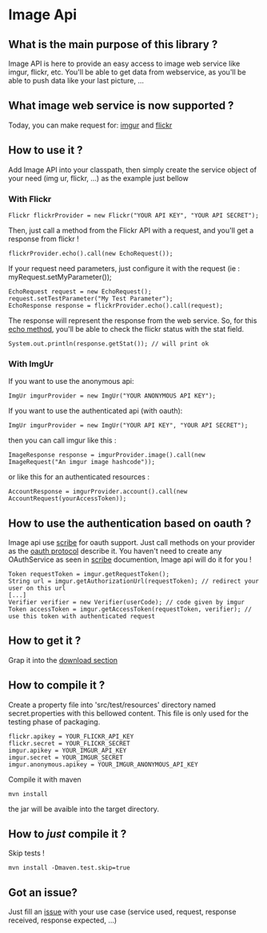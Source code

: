Image Api
=========

What is the main purpose of this library ?
------------
Image API is here to provide an easy access to image web service like imgur, flickr, etc.
You'll be able to get data from webservice, as you'll be able to push data like your last picture, ...

What image web service is now supported ?
-----
Today, you can make request for: [imgur](http://api.imgur.com/) and [flickr](http://www.flickr.com/services/api/)

How to use it ?
---------------
Add Image API into your classpath, then simply create the service object of your need (img ur, flickr, ...)
as the example just bellow

### With Flickr
    Flickr flickrProvider = new Flickr("YOUR API KEY", "YOUR API SECRET");

Then, just call a method from the Flickr API with a request, and you'll get a response from flickr !

    flickrProvider.echo().call(new EchoRequest());

If your request need parameters, just configure it with the request (ie : myRequest.setMyParameter());

    EchoRequest request = new EchoRequest();
    request.setTestParameter("My Test Parameter");
    EchoResponse response = flickrProvider.echo().call(request);

The response will represent the response from the web service.
So, for this [echo method](http://www.flickr.com/services/api/flickr.test.echo.html), you'll be able to check
the flickr status with the stat field.

    System.out.println(response.getStat()); // will print ok

### With ImgUr
If you want to use the anonymous api:

    ImgUr imgurProvider = new ImgUr("YOUR ANONYMOUS API KEY");

If you want to use the authenticated api (with oauth):

    ImgUr imgurProvider = new ImgUr("YOUR API KEY", "YOUR API SECRET");

then you can call imgur like this :

    ImageResponse response = imgurProvider.image().call(new ImageRequest("An imgur image hashcode"));

or like this for an authenticated resources :

    AccountResponse = imgurProvider.account().call(new AccountRequest(yourAccessToken));

How to use the authentication based on oauth ?
--------
Image api use [scribe](https://github.com/fernandezpablo85/scribe-java) for oauth support.
Just call methods on your provider as the [oauth protocol](http://www.flickr.com/services/api/auth.oauth.html) describe it.
You haven't need to create any OAuthService as seen in [scribe](https://github.com/fernandezpablo85/scribe-java) documention, Image api will do it for you !

    Token requestToken = imgur.getRequestToken();
    String url = imgur.getAuthorizationUrl(requestToken); // redirect your user on this url
    [...]
    Verifier verifier = new Verifier(userCode); // code given by imgur
    Token accessToken = imgur.getAccessToken(requestToken, verifier); // use this token with authenticated request

How to get it ?
---------------
Grap it into the [download section](http://github.com/dwursteisen/imgur-API/downloads)

How to compile it ?
-------------------
Create a property file into 'src/test/resources' directory named secret.properties with this bellowed content.
This file is only used for the testing phase of packaging.

    flickr.apikey = YOUR_FLICKR_API_KEY
    flickr.secret = YOUR_FLICKR_SECRET
    imgur.apikey = YOUR_IMGUR_API_KEY
    imgur.secret = YOUR_IMGUR_SECRET
    imgur.anonymous.apikey = YOUR_IMGUR_ANONYMOUS_API_KEY

 Compile it with maven

    mvn install

the jar will be avaible into the target directory.

How to *just* compile it ?
--------------------------
Skip tests !

    mvn install -Dmaven.test.skip=true

Got an issue?
--------------
Just fill an [issue](https://github.com/dwursteisen/imgur-API/issues) with your use case (service used, request, response received, response expected, ...)
